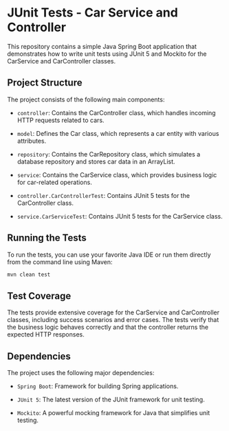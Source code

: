 # JUnit Tests - Car Service and Controller

This repository contains a simple Java Spring Boot application that demonstrates how to write unit tests using JUnit 5 and Mockito for the CarService and CarController classes.

## Project Structure

The project consists of the following main components:

- `controller`: Contains the CarController class, which handles incoming HTTP requests related to cars.

- `model`: Defines the Car class, which represents a car entity with various attributes.

- `repository`: Contains the CarRepository class, which simulates a database repository and stores car data in an ArrayList.

- `service`: Contains the CarService class, which provides business logic for car-related operations.

- `controller.CarControllerTest`: Contains JUnit 5 tests for the CarController class.

- `service.CarServiceTest`: Contains JUnit 5 tests for the CarService class.

## Running the Tests

To run the tests, you can use your favorite Java IDE or run them directly from the command line using Maven:

```bash
mvn clean test
```

## Test Coverage

The tests provide extensive coverage for the CarService and CarController classes, including success scenarios and error cases. The tests verify that the business logic behaves correctly and that the controller returns the expected HTTP responses.

## Dependencies

The project uses the following major dependencies:

- `Spring Boot`: Framework for building Spring applications.

- `JUnit 5`: The latest version of the JUnit framework for unit testing.

- `Mockito`: A powerful mocking framework for Java that simplifies unit testing.  